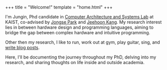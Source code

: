 +++
title = "Welcome!"
template = "home.html"
+++

I'm Jungin, Phd candidate in [Computer Architecture and Systems Lab](https://casyslab.kaist.ac.kr) at KAIST, co-advised by [Jongse Park](https://jongse-park.github.io) and [Jeehoon Kang](https://cp.kaist.ac.kr/jeehoon.kang/).
My research interest lies in between hardware design and programming languages, aiming to bridge the gap between complex hardware and intuitive programming.

Other then my research, I like to run, work out at gym, play guitar, sing, and [write blog posts](https://jirheee.github.io/jirheee/posts/).

Here, I'll be documenting the journey throughout my PhD, delving into my research, and sharing thoughts on life inside and outside academia.


<!--I enjoy working on [projects](/projects) that challenge me and allow me to learn things, whether it's writing a [kernel driver with Rust](/posts/kernel-driver-with-rust/), reverse engineering and deobfuscating anticheats, or building a flashcard generator with LLMs. I also enjoy sharing that knowledge by [writing blog posts](/posts) and [speaking at meetups and conferences](/talks).-->
